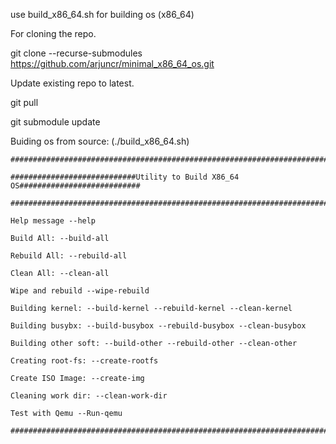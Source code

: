 use build_x86_64.sh for building os (x86_64)

For cloning the repo.

git clone --recurse-submodules https://github.com/arjuncr/minimal_x86_64_os.git

Update existing repo to latest.

git pull

git submodule update

Buiding os from source: (./build_x86_64.sh)
```
#################################################################################

############################Utility to Build X86_64 OS###########################

#################################################################################

Help message --help

Build All: --build-all

Rebuild All: --rebuild-all

Clean All: --clean-all

Wipe and rebuild --wipe-rebuild

Building kernel: --build-kernel --rebuild-kernel --clean-kernel

Building busybx: --build-busybox --rebuild-busybox --clean-busybox

Building other soft: --build-other --rebuild-other --clean-other

Creating root-fs: --create-rootfs

Create ISO Image: --create-img

Cleaning work dir: --clean-work-dir

Test with Qemu --Run-qemu

###################################################################################
```
